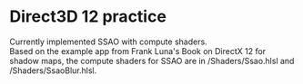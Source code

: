 # Direct3D 12 practice
Currently implemented SSAO with compute shaders. <br />
Based on the example app from Frank Luna's Book on DirectX 12 for shadow maps, the compute shaders for SSAO are in /Shaders/Ssao.hlsl and /Shaders/SsaoBlur.hlsl.
